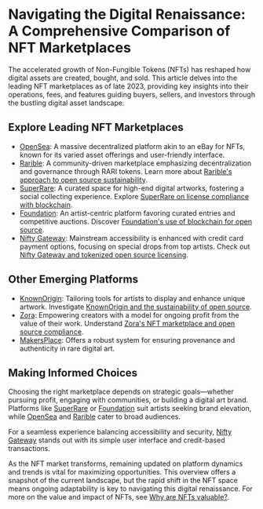 # Navigating the Digital Renaissance: A Comprehensive Comparison of NFT Marketplaces

The accelerated growth of Non-Fungible Tokens (NFTs) has reshaped how digital assets are created, bought, and sold. This article delves into the leading NFT marketplaces as of late 2023, providing key insights into their operations, fees, and features guiding buyers, sellers, and investors through the bustling digital asset landscape.

## Explore Leading NFT Marketplaces

- [OpenSea](https://opensea.io/): A massive decentralized platform akin to an eBay for NFTs, known for its varied asset offerings and user-friendly interface.
- [Rarible](https://rarible.com/): A community-driven marketplace emphasizing decentralization and governance through RARI tokens. Learn more about [Rarible's approach to open source sustainability](https://www.license-token.com/wiki/rarible-s-approach-to-open-source-sustainability).
- [SuperRare](https://superrare.com/): A curated space for high-end digital artworks, fostering a social collecting experience. Explore [SuperRare on license compliance with blockchain](https://www.license-token.com/wiki/super-rare-on-license-compliance-with-blockchain).
- [Foundation](https://foundation.app/): An artist-centric platform favoring curated entries and competitive auctions. Discover [Foundation's use of blockchain for open source](https://www.license-token.com/wiki/foundation-s-use-of-blockchain-for-open-source).
- [Nifty Gateway](https://niftygateway.com/): Mainstream accessibility is enhanced with credit card payment options, focusing on special drops from top artists. Check out [Nifty Gateway and tokenized open source licensing](https://www.license-token.com/wiki/nifty-gateway-and-tokenized-open-source-licensing).

## Other Emerging Platforms

- [KnownOrigin](https://knownorigin.io/): Tailoring tools for artists to display and enhance unique artwork. Investigate [KnownOrigin and the sustainability of open source](https://www.license-token.com/wiki/known-origin-and-the-sustainability-of-open-source).
- [Zora](https://zora.co/): Empowering creators with a model for ongoing profit from the value of their work. Understand [Zora's NFT marketplace and open source compliance](https://www.license-token.com/wiki/zora-s-nft-marketplace-and-open-source-compliance).
- [MakersPlace](https://makersplace.com/): Offers a robust system for ensuring provenance and authenticity in rare digital art.

## Making Informed Choices

Choosing the right marketplace depends on strategic goals—whether pursuing profit, engaging with communities, or building a digital art brand. Platforms like [SuperRare](https://superrare.com/) or [Foundation](https://foundation.app/) suit artists seeking brand elevation, while [OpenSea](https://opensea.io/) and [Rarible](https://rarible.com/) cater to broad audiences.

For a seamless experience balancing accessibility and security, [Nifty Gateway](https://niftygateway.com/) stands out with its simple user interface and credit-based transactions.

As the NFT market transforms, remaining updated on platform dynamics and trends is vital for maximizing opportunities. This overview offers a snapshot of the current landscape, but the rapid shift in the NFT space means ongoing adaptability is key to navigating this digital renaissance. For more on the value and impact of NFTs, see [Why are NFTs valuable?](https://www.license-token.com/wiki/why-are-nf-ts-valuable).